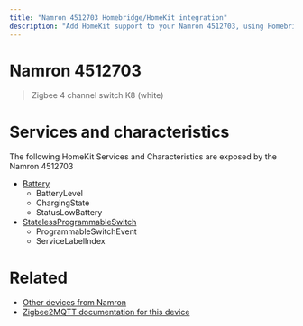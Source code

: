 ```yaml
---
title: "Namron 4512703 Homebridge/HomeKit integration"
description: "Add HomeKit support to your Namron 4512703, using Homebridge, Zigbee2MQTT and homebridge-z2m."
---
```

<!---
This file has been GENERATED using src/docgen/docgen.ts
DO NOT EDIT THIS FILE MANUALLY!
-->
# Namron 4512703
> Zigbee 4 channel switch K8 (white)


# Services and characteristics
The following HomeKit Services and Characteristics are exposed by
the Namron 4512703

* [Battery](../../battery.md)
  * BatteryLevel
  * ChargingState
  * StatusLowBattery
* [StatelessProgrammableSwitch](../../action.md)
  * ProgrammableSwitchEvent
  * ServiceLabelIndex


# Related
* [Other devices from Namron](../index.md#namron)
* [Zigbee2MQTT documentation for this device](https://www.zigbee2mqtt.io/devices/4512703.html)